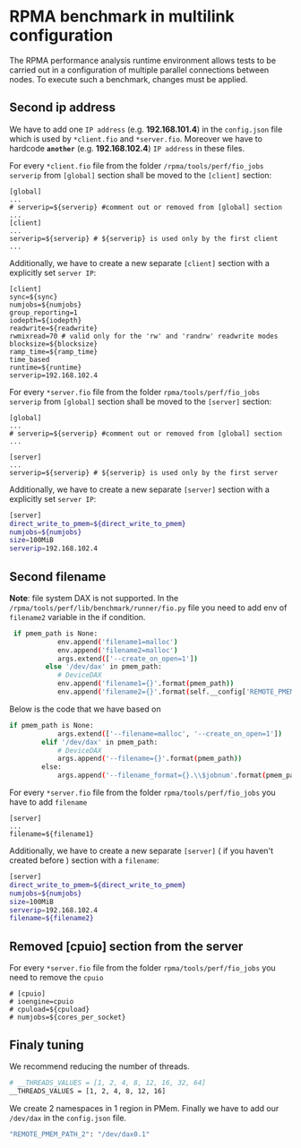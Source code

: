 # RPMA benchmark in multilink configuration

The RPMA performance analysis runtime environment allows tests to be carried out in a configuration of multiple parallel connections between nodes.
To execute such a benchmark, changes must be applied.

## Second ip address
We have to add one `IP address` (e.g. **192.168.101.4**) in the `config.json` file which is used by `*client.fio` and `*server.fio`. 
Moreover we have to hardcode **`another`** (e.g. **192.168.102.4**) `IP address` in these files.

For every `*client.fio` file from the folder `/rpma/tools/perf/fio_jobs` `serverip` from `[global]` section shall be moved to the `[client]` section:
```
[global]
...
# serverip=${serverip} #comment out or removed from [global] section
...
[client] 
...
serverip=${serverip} # ${serverip} is used only by the first client
...
```
Additionally, we have to create a new separate `[client]` section with a explicitly set `server IP`:
```
[client]
sync=${sync}
numjobs=${numjobs}
group_reporting=1
iodepth=${iodepth}
readwrite=${readwrite}
rwmixread=70 # valid only for the 'rw' and 'randrw' readwrite modes
blocksize=${blocksize}
ramp_time=${ramp_time}
time_based
runtime=${runtime}
serverip=192.168.102.4
```

For every `*server.fio` file from the folder `rpma/tools/perf/fio_jobs` `serverip` from `[global]` section shall be moved to the `[server]` section: 
```
[global]
...
# serverip=${serverip} #comment out or removed from [global] section
...

[server]
...
serverip=${serverip} # ${serverip} is used only by the first server
```
Additionally, we have to create a new separate `[server]` section with a explicitly set `server IP`:
```sh
[server]
direct_write_to_pmem=${direct_write_to_pmem}
numjobs=${numjobs}
size=100MiB
serverip=192.168.102.4
```
## Second filename
**Note**: file system DAX is not supported.
In the `/rpma/tools/perf/lib/benchmark/runner/fio.py` file you need to add env of `filename2` variable in the if condition.
```sh
 if pmem_path is None:
            env.append('filename1=malloc')
            env.append('filename2=malloc')
            args.extend(['--create_on_open=1'])
         else '/dev/dax' in pmem_path:
            # DeviceDAX
            env.append('filename1={}'.format(pmem_path))
            env.append('filename2={}'.format(self.__config['REMOTE_PMEM_PATH_2']))
```
Below is the code that we have based on
```sh
if pmem_path is None:
            args.extend(['--filename=malloc', '--create_on_open=1'])
        elif '/dev/dax' in pmem_path:
            # DeviceDAX
            args.append('--filename={}'.format(pmem_path))
        else:
            args.append('--filename_format={}.\\$jobnum'.format(pmem_path))
```


For every `*server.fio` file from the folder `rpma/tools/perf/fio_jobs` you have to add `filename`
```
[server]
...
filename=${filename1}
```
Additionally, we have to create a new separate `[server]` ( if you haven't created before ) section with a `filename`:
```sh
[server]
direct_write_to_pmem=${direct_write_to_pmem}
numjobs=${numjobs}
size=100MiB
serverip=192.168.102.4
filename=${filename2}
```

## Removed [cpuio] section from the server
For every `*server.fio` file from the folder `rpma/tools/perf/fio_jobs` you need to remove the `cpuio`
```
# [cpuio]
# ioengine=cpuio
# cpuload=${cpuload}
# numjobs=${cores_per_socket}
```

## Finaly tuning

We recommend reducing the number of threads.
```sh
# __THREADS_VALUES = [1, 2, 4, 8, 12, 16, 32, 64]
__THREADS_VALUES = [1, 2, 4, 8, 12, 16]
```
We create 2 namespaces in 1 region in PMem.
Finally we have to add our `/dev/dax` in the `config.json` file.
```sh
"REMOTE_PMEM_PATH_2": "/dev/dax0.1"
```
